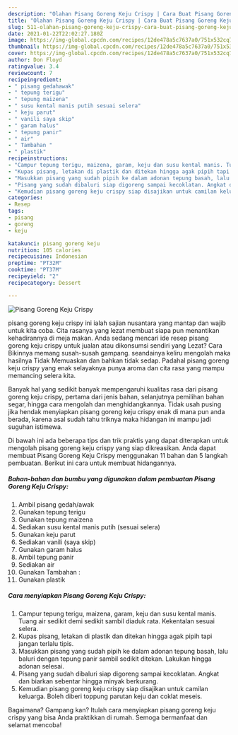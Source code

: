 ```yaml
---
description: "Olahan Pisang Goreng Keju Crispy | Cara Buat Pisang Goreng Keju Crispy Yang Menggugah Selera"
title: "Olahan Pisang Goreng Keju Crispy | Cara Buat Pisang Goreng Keju Crispy Yang Menggugah Selera"
slug: 511-olahan-pisang-goreng-keju-crispy-cara-buat-pisang-goreng-keju-crispy-yang-menggugah-selera
date: 2021-01-22T22:02:27.180Z
image: https://img-global.cpcdn.com/recipes/12de478a5c7637a0/751x532cq70/pisang-goreng-keju-crispy-foto-resep-utama.jpg
thumbnail: https://img-global.cpcdn.com/recipes/12de478a5c7637a0/751x532cq70/pisang-goreng-keju-crispy-foto-resep-utama.jpg
cover: https://img-global.cpcdn.com/recipes/12de478a5c7637a0/751x532cq70/pisang-goreng-keju-crispy-foto-resep-utama.jpg
author: Don Floyd
ratingvalue: 3.4
reviewcount: 7
recipeingredient:
- " pisang gedahawak"
- " tepung terigu"
- " tepung maizena"
- " susu kental manis putih sesuai selera"
- " keju parut"
- " vanili saya skip"
- " garam halus"
- " tepung panir"
- " air"
- " Tambahan "
- " plastik"
recipeinstructions:
- "Campur tepung terigu, maizena, garam, keju dan susu kental manis. Tuang air sedikit demi sedikit sambil diaduk rata. Kekentalan sesuai selera."
- "Kupas pisang, letakan di plastik dan ditekan hingga agak pipih tapi jangan terlalu tipis."
- "Masukkan pisang yang sudah pipih ke dalam adonan tepung basah, lalu baluri dengan tepung panir sambil sedikit ditekan. Lakukan hingga adonan selesai."
- "Pisang yang sudah dibaluri siap digoreng sampai kecoklatan. Angkat dan biarkan sebentar hingga minyak berkurang."
- "Kemudian pisang goreng keju crispy siap disajikan untuk camilan keluarga. Boleh diberi toppung parutan keju dan coklat meseis."
categories:
- Resep
tags:
- pisang
- goreng
- keju

katakunci: pisang goreng keju 
nutrition: 105 calories
recipecuisine: Indonesian
preptime: "PT32M"
cooktime: "PT37M"
recipeyield: "2"
recipecategory: Dessert

---
```



![Pisang Goreng Keju Crispy](https://img-global.cpcdn.com/recipes/12de478a5c7637a0/751x532cq70/pisang-goreng-keju-crispy-foto-resep-utama.jpg)


pisang goreng keju crispy ini ialah sajian nusantara yang mantap dan wajib untuk kita coba. Cita rasanya yang lezat membuat siapa pun menantikan kehadirannya di meja makan.
Anda sedang mencari ide resep pisang goreng keju crispy untuk jualan atau dikonsumsi sendiri yang Lezat? Cara Bikinnya memang susah-susah gampang. seandainya keliru mengolah maka hasilnya Tidak Memuaskan dan bahkan tidak sedap. Padahal pisang goreng keju crispy yang enak selayaknya punya aroma dan cita rasa yang mampu memancing selera kita.

Banyak hal yang sedikit banyak mempengaruhi kualitas rasa dari pisang goreng keju crispy, pertama dari jenis bahan, selanjutnya pemilihan bahan segar, hingga cara mengolah dan menghidangkannya. Tidak usah pusing jika hendak menyiapkan pisang goreng keju crispy enak di mana pun anda berada, karena asal sudah tahu triknya maka hidangan ini mampu jadi suguhan istimewa.




Di bawah ini ada beberapa tips dan trik praktis yang dapat diterapkan untuk mengolah pisang goreng keju crispy yang siap dikreasikan. Anda dapat membuat Pisang Goreng Keju Crispy menggunakan 11 bahan dan 5 langkah pembuatan. Berikut ini cara untuk membuat hidangannya.

<!--inarticleads1-->

##### Bahan-bahan dan bumbu yang digunakan dalam pembuatan Pisang Goreng Keju Crispy:

1. Ambil  pisang gedah/awak
1. Gunakan  tepung terigu
1. Gunakan  tepung maizena
1. Sediakan  susu kental manis putih (sesuai selera)
1. Gunakan  keju parut
1. Sediakan  vanili (saya skip)
1. Gunakan  garam halus
1. Ambil  tepung panir
1. Sediakan  air
1. Gunakan  Tambahan :
1. Gunakan  plastik




<!--inarticleads2-->

##### Cara menyiapkan Pisang Goreng Keju Crispy:

1. Campur tepung terigu, maizena, garam, keju dan susu kental manis. Tuang air sedikit demi sedikit sambil diaduk rata. Kekentalan sesuai selera.
1. Kupas pisang, letakan di plastik dan ditekan hingga agak pipih tapi jangan terlalu tipis.
1. Masukkan pisang yang sudah pipih ke dalam adonan tepung basah, lalu baluri dengan tepung panir sambil sedikit ditekan. Lakukan hingga adonan selesai.
1. Pisang yang sudah dibaluri siap digoreng sampai kecoklatan. Angkat dan biarkan sebentar hingga minyak berkurang.
1. Kemudian pisang goreng keju crispy siap disajikan untuk camilan keluarga. Boleh diberi toppung parutan keju dan coklat meseis.




Bagaimana? Gampang kan? Itulah cara menyiapkan pisang goreng keju crispy yang bisa Anda praktikkan di rumah. Semoga bermanfaat dan selamat mencoba!
